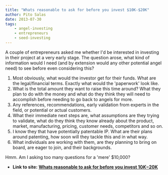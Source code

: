 ```yaml
---
title: "Whats reasonable to ask for before you invest $10K-$20K"
author: Pito Salas
date: 2013-07-30
tags:
    - angel-investing
    - entrepreneurs
    - seed-investing
---
```




A couple of entrepreneurs asked me whether I'd be interested in investing in
their project at a very early stage. The question arose, what kind of
information would I need (and by extension would any other potential angel
need) to see before even considering this?

  1. Most obviously, what would the investor get for their funds. What are the legal/financial terms. Exactly what would the 'paperwork' look like.
  2. What is the total amount they want to raise this time around? What they plan to do with the money and what do they think they will need to accomplish before needing to go back to angels for more.
  3. Any references, recommendations, early validation from experts in the field, or potential or actual customers.
  4. What their immediate next steps are, what assumptions are they trying to validate, what do they think they know already about the product, market, manufacturing, pricing, customer needs, competitors and so on.
  5. I know they that have potentially patentable IP. What are their plans around patenting, how soon will they tackle this and in what way.
  6. What individuals are working with them, are they planning to bring on board, are eager to join, and their backgrounds.

Hmm. Am I asking too many questions for a 'mere' $10,000?


* **Link to site:** **[Whats reasonable to ask for before you invest $10K-$20K](None)**
